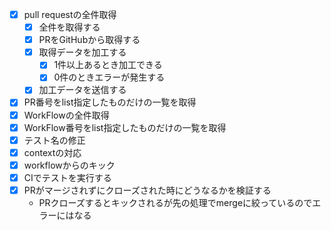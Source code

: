 - [x] pull requestの全件取得
  - [x] 全件を取得する
  - [x] PRをGitHubから取得する
  - [x] 取得データを加工する
    - [x] 1件以上あるとき加工できる
    - [x] 0件のときエラーが発生する
  - [x] 加工データを送信する
- [x] PR番号をlist指定したものだけの一覧を取得
- [x] WorkFlowの全件取得
- [x] WorkFlow番号をlist指定したものだけの一覧を取得
- [x] テスト名の修正
- [x] contextの対応
- [x] workflowからのキック
- [x] CIでテストを実行する
- [x] PRがマージされずにクローズされた時にどうなるかを検証する
  - PRクローズするとキックされるが先の処理でmergeに絞っているのでエラーにはなる